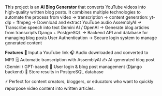 This project is an **AI Blog Generator** that converts YouTube videos into high-quality written blog posts.
It combines multiple technologies to automate the process from video → transcription → content generation:
yt-dlp + ffmpeg → Download and extract YouTube audio
AssemblyAI → Transcribe speech into text
Gemini AI / OpenAI → Generate blog articles from transcripts
Django + PostgreSQL → Backend API and database for managing blog posts
User Authentication → Secure login system to manage generated content

**Features**
🔗 Input a YouTube link
🎧 Audio downloaded and converted to MP3
🗒️ Automatic transcription with AssemblyAI
✍️ AI-generated blog post (Gemini / GPT-based)
👤 User login & blog post management (Django backend)
💾 Store results in PostgreSQL database

⚡ Perfect for content creators, bloggers, or educators who want to quickly repurpose video content into written articles.